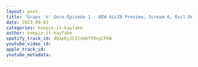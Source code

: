 ```yaml
---
layout: post
title: "Graps 'n' Gore Episode 1 - AEW ALLIN Preview, Scream 6, Evil Dead Rise + more"
date: 2023-09-03
categories: keepin-it-kayfabe
author: keepin-it-kayfabe
spotify_track_id: 4QapEyJCIIsmbf59vyCPkN
youtube_video_id: 
apple_track_id: 
youtube_metadata: 
---
```

